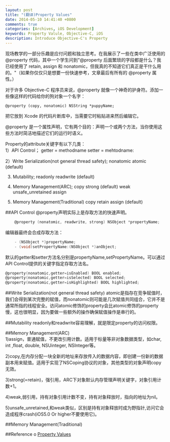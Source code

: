 ```yaml
---
layout: post
title: "(翻译)Property Values"
date: 2014-05-10 14:41:40 +0800
comments: true
categories: [Archives, iOS Development]
keywords: Property Valule, Objective-C, iOS
description: Introduce Objective-C's Property
---
```

 
  现场教学的一部分乐趣是应付问题和独立思考。在我展示了一些在类中广泛使用的 @property 代码，其中一个学生问到"@property 后面繁琐的字段都是什么？我已经使用了 retain, assign 和 nonatomic，但我真的不知道它们真正是干什么用的。"（如果你仅仅只是想要一份快速参考，文章最后有所有的 @property 属性。）
  
  对于许多 Objective-C 程序员来说，@property 就像一个神奇的护身符。添加一些像这样的代码给你的狗对象一个名字：
  
```
@property (copy, nonatomic) NSString *puppyName;

```

把它放到 Xcode 的代码片断库中，当需要它时粘贴进来然后编辑它。

@property 是一个属性声明，它有两个目的：声明一个或两个方法，当你使用这些方法时简洁地描述它们的运行时语义。
  
 Property的attribute关键字有以下几类：  
 1）API Control；
 	getter = methodname
 	setter = mehtodname:
 
 2）Write Serialization(not general thread safety);
 	nonatomic
 	atomic (default)
 	
 3) Mutability;
 	readonly
 	readwrite (default)
 
 4) Memory Management(ARC);
 	copy
 	strong (default)
 	weak
 	unsafe_unretained
 	assign
 
 5) Memory Management(Traditional)
	copy
	retain
	assign (default)

<!-- more -->

##API Control
@property声明实际上是存取方法的快速声明。
``` objective-c
	@property (nonatomic, readwrite, strong) NSObject *propertyName;
```
编辑器最终会合成存取方法：
``` objective-c
	- (NSObject *)propertyName;
	- (void)setPropertyName:(NSObject *)anObject;
```
默认的getter和setter方法名分别是propertyName,setPropertyName。可以通过API Control提供的关键字指定存取方法名。
``` objective-c
@property(nonatomic,getter=isEnabled) BOOL enabled;                                  // default is YES. if NO, ignores touch events and subclasses may draw differently
@property(nonatomic,getter=isSelected) BOOL selected;                                // default is NO may be used by some subclasses or by application
@property(nonatomic,getter=isHighlighted) BOOL highlighted;                          // default is NO. this gets set/cleared 
```

##Write Serialization(not general thread safety)
atomic是指存在竞争赋值时，我们会得到某次完整的赋值，而nonatomic则可能是几次赋值共同组合，它并不是通常所指的线程安全。访问atomic修饰的property会比atomic修饰的property慢，这也很明显，因为要做一些额外的操作确保赋值操作是串行的。

##Mutability
readonly和readwrite容易理解，就是限定property的访问权限。

##Memory Management(ARC)  
1)assign，普通赋值，不更改引用计数。适用于标量等非对象数据类型，如char, int ,float, double, NSUinteger, NSInteger等。 
 
2)copy,在内存分配一块全新的地址来存放传入的数据内容，即创建一份新的数据副本用来赋值。适用于实现了NSCoping协议的对象，其他类型的对象声明copy无效。  

3)strong(=retain)，强引用，ARC下对象默认内存管理声明关键字，对象引用计数+1。  

4)weak,弱引用，持有对象引用计数不变，持有对象释放时，指向的地址为nil。  

5)unsafe_unretained,和weak类似，区别是持有对象释放时成为野指针,访问它会造成程序crash(iOS5.0 Or higher不要使用它)。

##Memory Management(Traditional)

##Reference
o [Property Values](http://www.bignerdranch.com/blog/property-values/)

